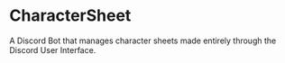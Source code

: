 # CharacterSheet
A Discord Bot that manages character sheets made entirely through the Discord User Interface.
